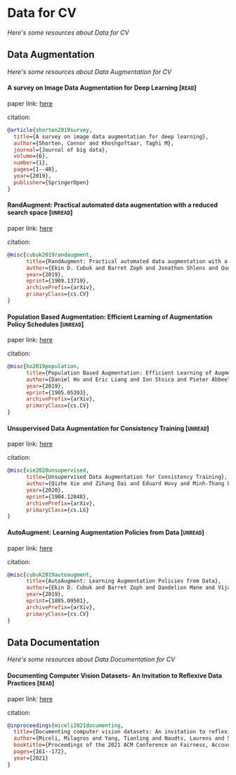 # Data for CV
*Here's some resources about Data for CV*



## Data Augmentation
*Here's some resources about Data Augmentation for CV*


#### A survey on Image Data Augmentation for Deep Learning [`READ`]

paper link: [here](https://journalofbigdata.springeropen.com/track/pdf/10.1186/s40537-019-0197-0.pdf)

citation: 
```bibtex
@article{shorten2019survey,
  title={A survey on image data augmentation for deep learning},
  author={Shorten, Connor and Khoshgoftaar, Taghi M},
  journal={Journal of big data},
  volume={6},
  number={1},
  pages={1--48},
  year={2019},
  publisher={SpringerOpen}
}
```

#### RandAugment: Practical automated data augmentation with a reduced search space [`UNREAD`]

paper link: [here](https://arxiv.org/pdf/1909.13719.pdf)

citation:
```bibtex
@misc{cubuk2019randaugment,
      title={RandAugment: Practical automated data augmentation with a reduced search space}, 
      author={Ekin D. Cubuk and Barret Zoph and Jonathon Shlens and Quoc V. Le},
      year={2019},
      eprint={1909.13719},
      archivePrefix={arXiv},
      primaryClass={cs.CV}
}
```

#### Population Based Augmentation: Efficient Learning of Augmentation Policy Schedules [`UNREAD`]

paper link: [here](https://arxiv.org/pdf/1905.05393.pdf)

citation:
```bibtex
@misc{ho2019population,
      title={Population Based Augmentation: Efficient Learning of Augmentation Policy Schedules}, 
      author={Daniel Ho and Eric Liang and Ion Stoica and Pieter Abbeel and Xi Chen},
      year={2019},
      eprint={1905.05393},
      archivePrefix={arXiv},
      primaryClass={cs.CV}
}
```


#### Unsupervised Data Augmentation for Consistency Training [`UNREAD`]

paper link: [here](https://arxiv.org/pdf/1904.12848.pdf)

citation:
```bibtex
@misc{xie2020unsupervised,
      title={Unsupervised Data Augmentation for Consistency Training}, 
      author={Qizhe Xie and Zihang Dai and Eduard Hovy and Minh-Thang Luong and Quoc V. Le},
      year={2020},
      eprint={1904.12848},
      archivePrefix={arXiv},
      primaryClass={cs.LG}
}
```


#### AutoAugment: Learning Augmentation Policies from Data [`UNREAD`]

paper link: [here](https://arxiv.org/pdf/1805.09501.pdf)

citation:
```bibtex
@misc{cubuk2019autoaugment,
      title={AutoAugment: Learning Augmentation Policies from Data}, 
      author={Ekin D. Cubuk and Barret Zoph and Dandelion Mane and Vijay Vasudevan and Quoc V. Le},
      year={2019},
      eprint={1805.09501},
      archivePrefix={arXiv},
      primaryClass={cs.CV}
}
```


## Data Documentation
*Here's some resources about Data Documentation for CV*


#### Documenting Computer Vision Datasets- An Invitation to Reflexive Data Practices [`READ`]

paper link: [here](https://dl.acm.org/doi/pdf/10.1145/3442188.3445880)

citation: 
```bibtex
@inproceedings{miceli2021documenting,
  title={Documenting computer vision datasets: An invitation to reflexive data practices},
  author={Miceli, Milagros and Yang, Tianling and Naudts, Laurens and Schuessler, Martin and Serbanescu, Diana and Hanna, Alex},
  booktitle={Proceedings of the 2021 ACM Conference on Fairness, Accountability, and Transparency},
  pages={161--172},
  year={2021}
}
```
